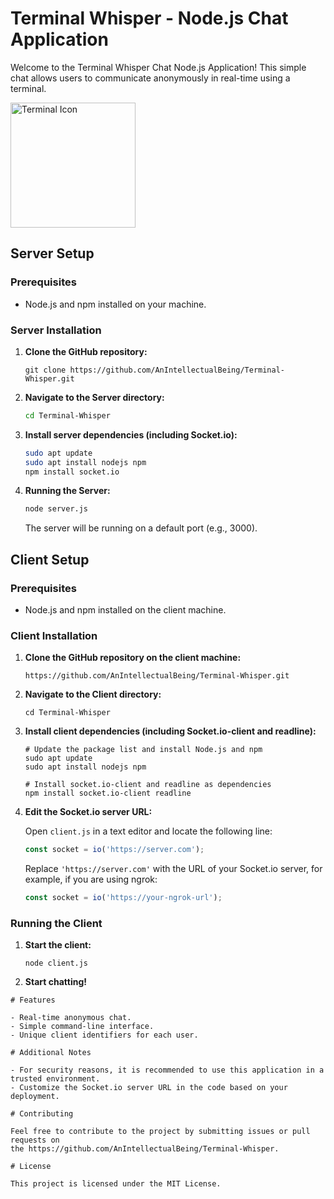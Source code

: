 
# Terminal Whisper - Node.js Chat Application

Welcome to the Terminal Whisper Chat Node.js Application! This simple chat allows users to communicate
anonymously in real-time using a terminal.


<img src="https://www.svgrepo.com/show/354445/terminal.svg" alt="Terminal Icon" width="200" height="200">


## Server Setup

### Prerequisites

- Node.js and npm installed on your machine.

### Server Installation

1. **Clone the GitHub repository:**

   ```
   git clone https://github.com/AnIntellectualBeing/Terminal-Whisper.git
   ```


2. **Navigate to the Server directory:**
   ```bash
   cd Terminal-Whisper
   ```

3. **Install server dependencies (including Socket.io):**
   ```bash
   sudo apt update
   sudo apt install nodejs npm
   npm install socket.io
   ```

5. **Running the Server:**
   ```bash
   node server.js
   ```

   The server will be running on a default port (e.g., 3000).

## Client Setup

### Prerequisites

- Node.js and npm installed on the client machine.


### Client Installation

1. **Clone the GitHub repository on the client machine:**

   ```
   https://github.com/AnIntellectualBeing/Terminal-Whisper.git
   ```

2. **Navigate to the Client directory:**

   ```
   cd Terminal-Whisper
   ```

3. **Install client dependencies (including Socket.io-client and readline):**

   ```
   # Update the package list and install Node.js and npm
   sudo apt update
   sudo apt install nodejs npm

   # Install socket.io-client and readline as dependencies
   npm install socket.io-client readline
   ```

4. **Edit the Socket.io server URL:**

   Open `client.js` in a text editor and locate the following line:

   ```javascript
   const socket = io('https://server.com');
   ```

   Replace `'https://server.com'` with the URL of your Socket.io server,
    for example, if you are using ngrok:

   ```javascript
   const socket = io('https://your-ngrok-url');
   ```

### Running the Client

1. **Start the client:**

   ```
   node client.js
   ```

2. **Start chatting!**
```
# Features

- Real-time anonymous chat.
- Simple command-line interface.
- Unique client identifiers for each user.

# Additional Notes

- For security reasons, it is recommended to use this application in a trusted environment.
- Customize the Socket.io server URL in the code based on your deployment.

# Contributing

Feel free to contribute to the project by submitting issues or pull requests on 
the https://github.com/AnIntellectualBeing/Terminal-Whisper.

# License

This project is licensed under the MIT License.
```

